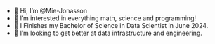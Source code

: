 - 👋 Hi, I’m @Mie-Jonasson
- 👀 I’m interested in everything math, science and programming!
- 🌱 I Finishes my Bachelor of Science in Data Scientist in June 2024.
- 💞️ I’m looking to get better at data infrastructure and engineering.

<!---
Mie-Jonasson/Mie-Jonasson is a ✨ special ✨ repository because its `README.md` (this file) appears on your GitHub profile.
You can click the Preview link to take a look at your changes.
--->
